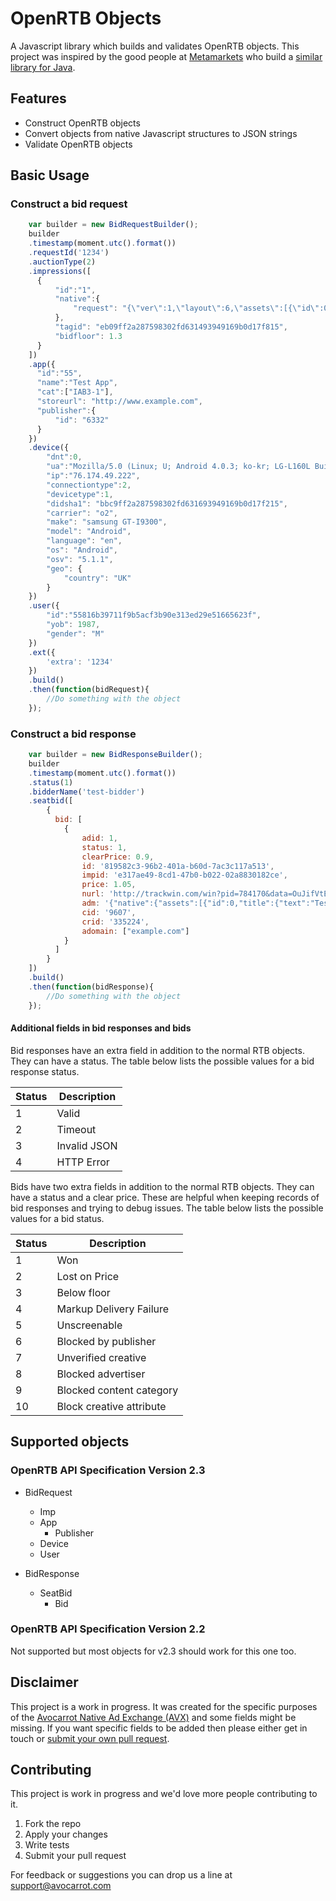 # OpenRTB Objects

A Javascript library which builds and validates OpenRTB objects. This project was inspired by the good people at [Metamarkets](https://metamarkets.com/) who build a [similar library for Java](https://github.com/metamx/rad-tech-datatypes). 

## Features

- Construct OpenRTB objects
- Convert objects from native Javascript structures to JSON strings
- Validate OpenRTB objects

## Basic Usage

### Construct a bid request
```javascript
    var builder = new BidRequestBuilder();
	builder
	.timestamp(moment.utc().format())
	.requestId('1234')
	.auctionType(2)
	.impressions([
	  {
	      "id":"1",
	      "native":{
	          "request": "{\"ver\":1,\"layout\":6,\"assets\":[{\"id\":0,\"req\":1,\"title\":{\"len\":25}},{\"id\":1,\"req\":1,\"img\":{\"type\":3,\"wmin\":300,\"hmin\":250}},{\"id\":2,\"req\":1,\"img\":{\"type\":1,\"wmin\":50,\"hmin\":50}},{\"id\":3,\"req\":1,\"data\":{\"type\":2,\"len\":90}},{\"id\":4,\"req\":0,\"data\":{\"type\":3}},{\"id\":5,\"req\":0,\"data\":{\"type\":12,\"len\":15}}]}"
	      },
	      "tagid": "eb09ff2a287598302fd631493949169b0d17f815",
	      "bidfloor": 1.3
	  }
	])
	.app({
	  "id":"55",
	  "name":"Test App",
	  "cat":["IAB3-1"],
	  "storeurl": "http://www.example.com",
	  "publisher":{  
	      "id": "6332"
	  }
	})
	.device({
		"dnt":0,
		"ua":"Mozilla/5.0 (Linux; U; Android 4.0.3; ko-kr; LG-L160L Build/IML74K) AppleWebkit/534.30 (KHTML, like Gecko) Version/4.0 Mobile Safari/534.30",
		"ip":"76.174.49.222",
		"connectiontype":2,
		"devicetype":1,
		"didsha1": "bbc9ff2a287598302fd631693949169b0d17f215",
		"carrier": "o2",
		"make": "samsung GT-I9300",
		"model": "Android",
		"language": "en",
		"os": "Android",
		"osv": "5.1.1",
		"geo": {
		    "country": "UK"
		}
	})
	.user({
		"id":"55816b39711f9b5acf3b90e313ed29e51665623f",
		"yob": 1987,
		"gender": "M"
	})
	.ext({
		'extra': '1234'
	})
	.build()
	.then(function(bidRequest){
		//Do something with the object
	});
```

### Construct a bid response
```javascript
	var builder = new BidResponseBuilder();
	builder
	.timestamp(moment.utc().format())
	.status(1)
	.bidderName('test-bidder')
	.seatbid([ 
		{ 
		  bid: [ 
		    { 
				adid: 1,
				status: 1,
				clearPrice: 0.9,
				id: '819582c3-96b2-401a-b60d-7ac3c117a513',
				impid: 'e317ae49-8cd1-47b0-b022-02a8830182ce',
				price: 1.05,
				nurl: 'http://trackwin.com/win?pid=784170&data=OuJifVtEK&price=${AUCTION_PRICE}',
				adm: '{"native":{"assets":[{"id":0,"title":{"text":"Test Campaign"}},{"id":1,"img":{"url":"http://cdn.exampleimage.com/a/100/100/2639042","w":100,"h":100}},{"id":2,"img":{"url":"http://cdn.exampleimage.com/a/50/50/2639042","w":50,"h":50}},{"id":3,"data":{"value":"This is an amazing offer..."}},{"id":5,"data":{"value":"Install"}}],"link":{"url":"http://trackclick.com/Click?data=soDvIjYdQMm3WBjoORcGaDvJGOzgMvUap7vAw2"},"imptrackers":["http://trackimp.com/Pixel/Impression/?data=OuJifVtEKZqw3Hw7456F-etFgvhJpYOu0&type=img"]}}',
				cid: '9607',
				crid: '335224',
				adomain: ["example.com"]
		  	}
		  ]
		} 
	])
	.build()
	.then(function(bidResponse){
		//Do something with the object
	});
```

#### Additional fields in bid responses and bids

Bid responses have an extra field in addition to the normal RTB objects. They can have a status. The table below lists the possible values for a bid response status.

| Status  | Description  |
|---|---|
| 1  | Valid  |
| 2  | Timeout |
| 3  | Invalid JSON |
| 4  | HTTP Error  |

Bids have two extra fields in addition to the normal RTB objects. They can have a status and a clear price. These are helpful when keeping records of bid responses and trying to debug issues. The table below lists the possible values for a bid status.

| Status  | Description  |
|---|---|
| 1  | Won  |
| 2  | Lost on Price |
| 3  | Below floor  |
| 4  | Markup Delivery Failure  |
| 5  | Unscreenable  |
| 6  | Blocked by publisher  |
| 7  | Unverified creative  |
| 8  | Blocked advertiser  |
| 9  | Blocked content category  |
| 10  | Block creative attribute |

## Supported objects

### OpenRTB API Specification Version 2.3

- BidRequest
	- Imp
	- App
	    - Publisher
	- Device
	- User
     
- BidResponse
    - SeatBid
        - Bid 

### OpenRTB API Specification Version 2.2

Not supported but most objects for v2.3 should work for this one too.

## Disclaimer

This project is a work in progress. It was created for the specific purposes of the [Avocarrot Native Ad Exchange (AVX)](http://www.avocarrot.com/avx/) and some fields might be missing. If you want specific fields to be added then please either get in touch or [submit your own pull request](#contributing).

## Contributing

This project is work in progress and we'd love more people contributing to it. 

1. Fork the repo
2. Apply your changes
3. Write tests
4. Submit your pull request

For feedback or suggestions you can drop us a line at support@avocarrot.com